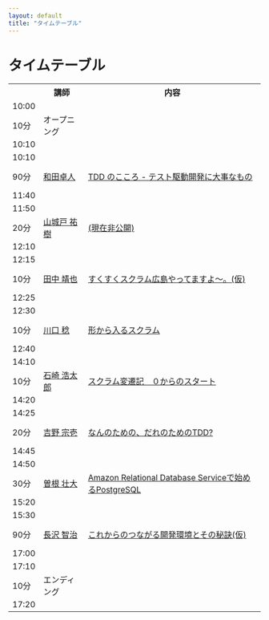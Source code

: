 ```yaml
---
layout: default
title: "タイムテーブル"
---
```


# タイムテーブル

<table class="time-table">
  <tr>
    <th class="time"></th><th class="speaker">講師</th><th>内容</th>
  </tr>

  <tr>
    <td class="time">
      10:00
      <p class="time-span">10分</p>
      10:10
    </td>
    <td>オープニング</td>
    <td></td>
  </tr>

  <tr>
    <td class="time">
      10:10
      <p class="time-span">90分</p>
      11:40
    </td>
    <td>
      <a href="/session.html#t_wada">和田卓人</a>
    </td>
    <td>
      <a href="/session.html#t_wada_session">TDD のこころ - テスト駆動開発に大事なもの</a>
      <br>
    </td>
  </tr>

  <tr>
   <td class="time">
     11:50
     <p class="time-span">20分</p>
     12:10
    </td>
    <td>
      <a href="/session.html#kakenavi">山城戸 祐樹</a>
    </td>
    <td>
      <a href="/session.html#kakenavi_session">(現在非公開)</a>
    </td>
  </tr>

  <tr>
    <td class="time">
      12:15
      <p class="time-span">10分</p>
      12:25
    </td>
    <td>
      <a href="/session.html#tanaka">田中 靖也</a>
    </td>
    <td>
      <a href="/session.html#tanaka_session">すくすくスクラム広島やってますよ～。(仮)</a>
    </td>
  </tr>

  <tr>
    <td class="time">
      12:30
      <p class="time-span">10分</p>
      12:40
    </td>
    <td>
      <a href="/session.html#kawaguchi">川口 稔</a>
    </td>
    <td>
      <a href="/session.html#kawaguchi_session">形から入るスクラム</a>
    </td>
  </tr>

  <tr>
   <td class="time">
     14:10
     <p class="time-span">10分</p>
     14:20
    </td>
    <td>
      <a href="/session.html#ishizaki">石崎 浩太郎</a>
    </td>
    <td>
      <a href="/session.html#ishizaki_session">スクラム変遷記　０からのスタート</a>
    </td>
  </tr>

  <tr>
   <td class="time">
     14:25
     <p class="time-span">20分</p>
     14:45
    </td>
    <td>
      <a href="/session.html#yoshino">吉野 宗壱</a>
    </td>
    <td>
      <a href="/session.html#yoshino_session">なんのための、だれのためのTDD?</a>
    </td>
  </tr>

  <tr>
   <td class="time">
     14:50
     <p class="time-span">30分</p>
     15:20
    </td>
    <td>
      <a href="/session.html#soudai1025o">曽根 壮大</a>
    </td>
    <td>
      <a href="/session.html#soudai1025_session">Amazon Relational Database Serviceで始めるPostgreSQL</a>
    </td>
  </tr>

  <tr>
   <td class="time">
     15:30
     <p class="time-span">90分</p>
     17:00
    </td>
    <td>
      <a href="/session.html#tomohn">長沢 智治</a>
    </td>
    <td>
      <a href="/session.html#tomohn_session">これからのつながる開発環境とその秘訣(仮)</a>
    </td>
  </tr>

  <tr>
   <td class="time">
     17:10
     <p class="time-span">10分</p>
     17:20
    </td>
    <td>
      エンディング
    </td>
    <td>
    </td>
  </tr>

</table>
